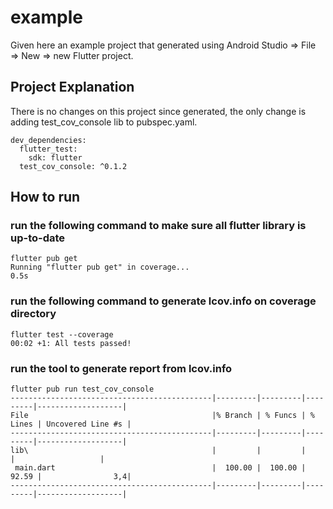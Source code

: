 # example

Given here an example project that generated using Android Studio => File => New => new Flutter project.

## Project Explanation

There is no changes on this project since generated, 
the only change is adding test_cov_console lib to pubspec.yaml.
```
dev_dependencies:
  flutter_test:
    sdk: flutter
  test_cov_console: ^0.1.2
```

## How to run
### run the following command to make sure all flutter library is up-to-date
```
flutter pub get
Running "flutter pub get" in coverage...                            0.5s
```
### run the following command to generate lcov.info on coverage directory
```
flutter test --coverage
00:02 +1: All tests passed!
```
### run the tool to generate report from lcov.info
```
flutter pub run test_cov_console
---------------------------------------------|---------|---------|---------|-------------------|
File                                         |% Branch | % Funcs | % Lines | Uncovered Line #s |
---------------------------------------------|---------|---------|---------|-------------------|
lib\                                         |         |         |         |                   |
 main.dart                                   |  100.00 |  100.00 |   92.59 |                3,4|
---------------------------------------------|---------|---------|---------|-------------------|
